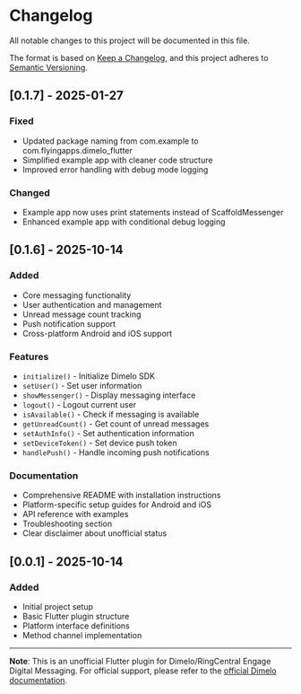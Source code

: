 # Changelog

All notable changes to this project will be documented in this file.

The format is based on [Keep a Changelog](https://keepachangelog.com/en/1.0.0/),
and this project adheres to [Semantic Versioning](https://semver.org/spec/v2.0.0.html).

## [0.1.7] - 2025-01-27

### Fixed
- Updated package naming from com.example to com.flyingapps.dimelo_flutter
- Simplified example app with cleaner code structure
- Improved error handling with debug mode logging

### Changed
- Example app now uses print statements instead of ScaffoldMessenger
- Enhanced example app with conditional debug logging

## [0.1.6] - 2025-10-14

### Added
- Core messaging functionality
- User authentication and management
- Unread message count tracking
- Push notification support
- Cross-platform Android and iOS support

### Features
- `initialize()` - Initialize Dimelo SDK
- `setUser()` - Set user information
- `showMessenger()` - Display messaging interface
- `logout()` - Logout current user
- `isAvailable()` - Check if messaging is available
- `getUnreadCount()` - Get count of unread messages
- `setAuthInfo()` - Set authentication information
- `setDeviceToken()` - Set device push token
- `handlePush()` - Handle incoming push notifications

### Documentation
- Comprehensive README with installation instructions
- Platform-specific setup guides for Android and iOS
- API reference with examples
- Troubleshooting section
- Clear disclaimer about unofficial status

## [0.0.1] - 2025-10-14

### Added
- Initial project setup
- Basic Flutter plugin structure
- Platform interface definitions
- Method channel implementation

---

**Note**: This is an unofficial Flutter plugin for Dimelo/RingCentral Engage Digital Messaging. 
For official support, please refer to the [official Dimelo documentation](https://mobile-messaging.dimelo.com/).